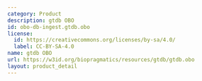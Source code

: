 ```yaml
---
category: Product
description: gtdb OBO
id: obo-db-ingest.gtdb.obo
license:
  id: https://creativecommons.org/licenses/by-sa/4.0/
  label: CC-BY-SA-4.0
name: gtdb OBO
url: https://w3id.org/biopragmatics/resources/gtdb/gtdb.obo
layout: product_detail
---
```

